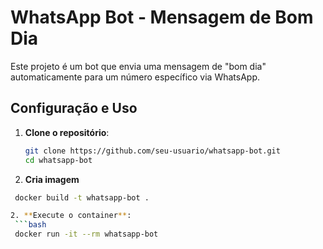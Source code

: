 # WhatsApp Bot - Mensagem de Bom Dia

Este projeto é um bot que envia uma mensagem de "bom dia" automaticamente para um número específico via WhatsApp.

## Configuração e Uso

1. **Clone o repositório**:
   ```bash
   git clone https://github.com/seu-usuario/whatsapp-bot.git
   cd whatsapp-bot

2. **Cria imagem**
  ```bash
   docker build -t whatsapp-bot .

2. **Execute o container**:
   ```bash
   docker run -it --rm whatsapp-bot
